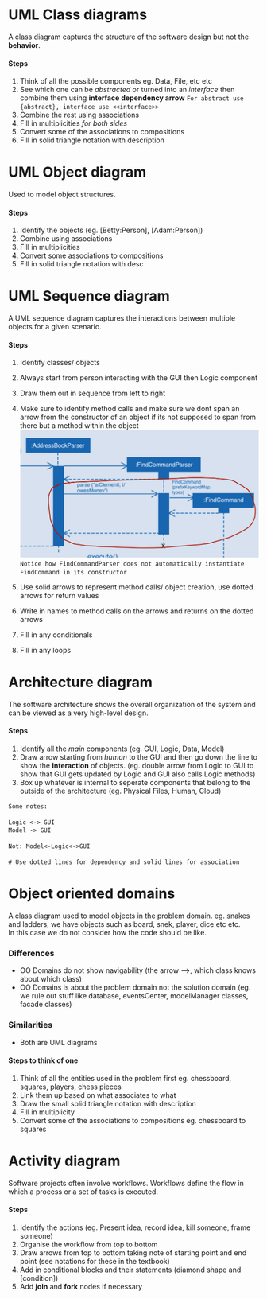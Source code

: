 # UML Class diagrams
A class diagram captures the structure of the software design but not the **behavior**.

#### Steps
1. Think of all the possible components eg. Data, File, etc etc
2. See which one can be *abstracted* or turned into an *interface* then combine them using **interface dependency arrow** `For abstract use {abstract}, interface use <<interface>>`
3. Combine the rest using associations
4. Fill in multiplicities *for both sides*
5. Convert some of the associations to compositions
6. Fill in solid triangle notation with description


# UML Object diagram
Used to model object structures.

#### Steps
1. Identify the objects (eg. [Betty:Person], [Adam:Person])
2. Combine using associations
3. Fill in multiplicities
4. Convert some associations to compositions
5. Fill in solid triangle notation with desc


# UML Sequence diagram
A UML sequence diagram captures the interactions between multiple objects for a given scenario.

#### Steps
1. Identify classes/ objects
2. Always start from person interacting with the GUI then Logic component
3. Draw them out in sequence from left to right
4. Make sure to identify method calls and make sure we dont span an arrow from the constructor of an object if its not supposed to span from there but a method within the object  
![Methodcall](1.png)  
`Notice how FindCommandParser does not automatically instantiate FindCommand in its constructor`

5. Use solid arrows to represent method calls/ object creation, use dotted arrows for return values
6. Write in names to method calls on the arrows and returns on the dotted arrows
7. Fill in any conditionals
8. Fill in any loops 

# Architecture diagram
The software architecture shows the overall organization of the system and can be viewed as a very high-level design.

#### Steps
1. Identify all the *main* components (eg. GUI, Logic, Data, Model)
2. Draw arrow starting from *human* to the GUI and then go down the line to show the **interaction** of objects. (eg. double arrow from Logic to GUI to show that GUI gets updated by Logic and GUI also calls Logic methods)
3. Box up whatever is internal to seperate components that belong to the outside of the architecture (eg. Physical Files, Human, Cloud)

```
Some notes:

Logic <-> GUI
Model -> GUI

Not: Model<-Logic<->GUI

# Use dotted lines for dependency and solid lines for association
```
# Object oriented domains

A class diagram used to model objects in the problem domain. eg. snakes and ladders, we have objects such as board, snek, player, dice etc etc.  
In this case we do not consider how the code should be like.

### Differences

- OO Domains do not show navigability (the arrow -->, which class knows about which class)
- OO Domains is about the problem domain not the solution domain (eg. we rule out stuff like database, eventsCenter, modelManager classes, facade classes)

### Similarities
- Both are UML diagrams

#### Steps to think of one
1. Think of all the entities used in the problem first eg. chessboard, squares, players, chess pieces
2. Link them up based on what associates to what
3. Draw the small solid triangle notation with description
4. Fill in multiplicity
5. Convert some of the associations to compositions eg. chessboard to squares

# Activity diagram
Software projects often involve workflows. Workflows define the flow in which a process or a set of tasks is executed.

#### Steps
1. Identify the actions (eg. Present idea, record idea, kill someone, frame someone)
2. Organise the workflow from top to bottom
3. Draw arrows from top to bottom taking note of starting point and end point (see notations for these in the textbook)
4. Add in conditional blocks and their statements (diamond shape and [condition])
5. Add **join** and **fork** nodes if necessary
